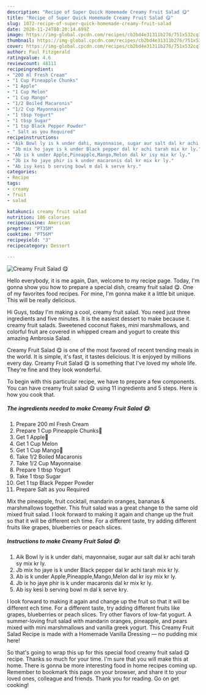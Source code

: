 ```yaml
---
description: "Recipe of Super Quick Homemade Creamy Fruit Salad 😋"
title: "Recipe of Super Quick Homemade Creamy Fruit Salad 😋"
slug: 1072-recipe-of-super-quick-homemade-creamy-fruit-salad
date: 2020-11-24T08:20:14.699Z
image: https://img-global.cpcdn.com/recipes/cb2bd4e31311b276/751x532cq70/creamy-fruit-salad-😋-recipe-main-photo.jpg
thumbnail: https://img-global.cpcdn.com/recipes/cb2bd4e31311b276/751x532cq70/creamy-fruit-salad-😋-recipe-main-photo.jpg
cover: https://img-global.cpcdn.com/recipes/cb2bd4e31311b276/751x532cq70/creamy-fruit-salad-😋-recipe-main-photo.jpg
author: Paul Fitzgerald
ratingvalue: 4.6
reviewcount: 48111
recipeingredient:
- "200 ml Fresh Cream"
- "1 Cup Pineapple Chunks"
- "1 Apple"
- "1 Cup Melon"
- "1 Cup Mango"
- "1/2 Boiled Macaronis"
- "1/2 Cup Mayonnaise"
- "1 tbsp Yogurt"
- "1 tbsp Sugar"
- "1 tsp Black Pepper Powder"
- " Salt as you Required"
recipeinstructions:
- "Aik Bowl ly is k under dahi, mayonnaise, sugar aur salt dal kr achi tarah sy mix kr ly."
- "Jb mix ho jaye is k under Black pepper dal kr achi tarah mix kr ly."
- "Ab is k under Apple,Pineapple,Mango,Melon dal kr isy mix kr ly."
- "Jb ix ho jaye phir is k under macaronis dal kr mix kr ly."
- "Ab isy kesi b serving bowl m dal k serve kry."
categories:
- Recipe
tags:
- creamy
- fruit
- salad

katakunci: creamy fruit salad 
nutrition: 186 calories
recipecuisine: American
preptime: "PT35M"
cooktime: "PT56M"
recipeyield: "3"
recipecategory: Dessert

---
```



![Creamy Fruit Salad 😋](https://img-global.cpcdn.com/recipes/cb2bd4e31311b276/751x532cq70/creamy-fruit-salad-😋-recipe-main-photo.jpg)

Hello everybody, it is me again, Dan, welcome to my recipe page. Today, I'm gonna show you how to prepare a special dish, creamy fruit salad 😋. One of my favorites food recipes. For mine, I'm gonna make it a little bit unique. This will be really delicious.

Hi Guys, today I&#39;m making a cool, creamy fruit salad. You need just three ingredients and five minutes. It is the easiest dessert to make because it. creamy fruit salads. Sweetened coconut flakes, mini marshmallows, and colorful fruit are covered in whipped cream and yogurt to create this amazing Ambrosia Salad.

Creamy Fruit Salad 😋 is one of the most favored of recent trending meals in the world. It is simple, it's fast, it tastes delicious. It is enjoyed by millions every day. Creamy Fruit Salad 😋 is something that I've loved my whole life. They're fine and they look wonderful.


To begin with this particular recipe, we have to prepare a few components. You can have creamy fruit salad 😋 using 11 ingredients and 5 steps. Here is how you cook that.

<!--inarticleads1-->

##### The ingredients needed to make Creamy Fruit Salad 😋:

1. Prepare 200 ml Fresh Cream
1. Prepare 1 Cup Pineapple Chunks🍍
1. Get 1 Apple🍎
1. Get 1 Cup Melon
1. Get 1 Cup Mango🍋
1. Take 1/2 Boiled Macaronis
1. Take 1/2 Cup Mayonnaise
1. Prepare 1 tbsp Yogurt
1. Take 1 tbsp Sugar
1. Get 1 tsp Black Pepper Powder
1. Prepare  Salt as you Required


Mix the pineapple, fruit cocktail, mandarin oranges, bananas &amp; marshmallows together. This fruit salad was a great change to the same old mixed fruit salad. I look forward to making it again and change up the fruit so that it will be different ech time. For a different taste, try adding different fruits like grapes, blueberries or peach slices. 

<!--inarticleads2-->

##### Instructions to make Creamy Fruit Salad 😋:

1. Aik Bowl ly is k under dahi, mayonnaise, sugar aur salt dal kr achi tarah sy mix kr ly.
1. Jb mix ho jaye is k under Black pepper dal kr achi tarah mix kr ly.
1. Ab is k under Apple,Pineapple,Mango,Melon dal kr isy mix kr ly.
1. Jb ix ho jaye phir is k under macaronis dal kr mix kr ly.
1. Ab isy kesi b serving bowl m dal k serve kry.


I look forward to making it again and change up the fruit so that it will be different ech time. For a different taste, try adding different fruits like grapes, blueberries or peach slices. Try other flavors of low-fat yogurt. A summer-loving fruit salad with mandarin oranges, pineapple, and pears mixed with mini marshmallows and vanilla greek yogurt. This Creamy Fruit Salad Recipe is made with a Homemade Vanilla Dressing — no pudding mix here! 

So that's going to wrap this up for this special food creamy fruit salad 😋 recipe. Thanks so much for your time. I'm sure that you will make this at home. There is gonna be more interesting food in home recipes coming up. Remember to bookmark this page on your browser, and share it to your loved ones, colleague and friends. Thank you for reading. Go on get cooking!
